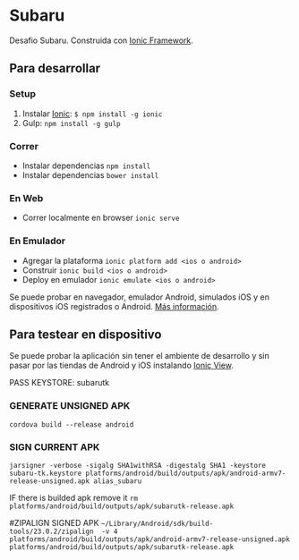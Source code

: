 # Subaru

Desafio Subaru. Construida con [Ionic Framework](http://ionicframework.com/).

## Para desarrollar
### Setup

1. Instalar [Ionic](http://ionicframework.com/docs/overview/#download): `$ npm install -g ionic`
2. Gulp: `npm install -g gulp`

### Correr

- Instalar dependencias `npm install`
- Instalar dependencias `bower install`

### En Web

- Correr localmente en browser `ionic serve`

### En Emulador

- Agregar la plataforma `ionic platform add <ios o android>`
- Construir `ionic build <ios o android>`
- Deploy en emulador `ionic emulate <ios o android>`

Se puede probar en navegador, emulador Android, simulados iOS y en dispositivos iOS registrados o Android. [Más información](http://ionicframework.com/docs/guide/testing.html).

## Para testear en dispositivo

Se puede probar la aplicación sin tener el ambiente de desarrollo y sin pasar por las tiendas de Android y iOS instalando [Ionic View](http://view.ionic.io/).

PASS KEYSTORE: subarutk

### GENERATE UNSIGNED APK
 `cordova build --release android`

### SIGN CURRENT APK
`jarsigner -verbose -sigalg SHA1withRSA -digestalg SHA1 -keystore subaru-tk.keystore platforms/android/build/outputs/apk/android-armv7-release-unsigned.apk alias_subaru `

IF there is builded apk remove it
`rm platforms/android/build/outputs/apk/subarutk-release.apk `

#ZIPALIGN SIGNED APK
`~/Library/Android/sdk/build-tools/23.0.2/zipalign  -v 4 platforms/android/build/outputs/apk/android-armv7-release-unsigned.apk  platforms/android/build/outputs/apk/subarutk-release.apk  `
